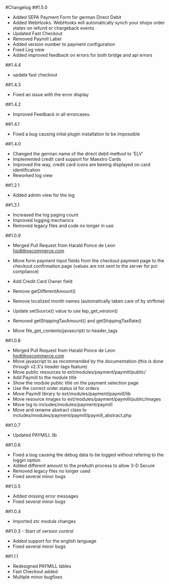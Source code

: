 #Changelog
##1.5.0
* Added SEPA Payment Form for german Direct Debit
* Added WebHooks. WebHooks will automatically synch your shops order states on refund or chargeback events
* Updated Fast Checkout
* Removed Paymill Label
* Added version number to payment configuration
* Fixed Log view
* Added improved feedback on errors for both bridge and api errors

##1.4.4
* update fast checkout

##1.4.3
* Fixed an issue with the error display

##1.4.2
* Improved Feedback in all errorcases.

##1.4.1
* Fixed a bug causing inital plugin installation to be impossible

##1.4.0
* Changed the german name of the direct debit method to 'ELV'
* Implemented credit card support for Maestro Cards
* Improved the way, credit card icons are beeing displayed on card identification
* Reworked log view

##1.2.1
* Added admin view for the log

##1.3.1
* Increased the log paging count
* Improved logging mechanics
* Removed legacy files and code no longer in use

##1.0.9
* Merged Pull Request from Harald Ponce de Leon <hpdl@oscommerce.com>

 * Move form payment input fields from the checkout payment page to the checkout confirmation page (values are not sent to the server for pci compliance)
 * Add Credit Card Owner field
 * Remove getDifferentAmount()
 * Remove localized month names (automatically taken care of by strftime)
 * Update setSource() value to use tep_get_version()
 * Removed getShippingTaxAmount() and getShippingTaxRate()
 * Move file_get_contents(javascript) to header_tags

##1.0.8
* Merged Pull Request from Harald Ponce de Leon <hpdl@oscommerce.com>
 * Move javascript to <head> as recommended by the documentation (this is done through v2.3's header tags feature)
 * Move public resources to ext/modules/payment/paymill/public/
 * Add Paymill to the module title
 * Show the module public title on the payment selection page
 * Use the correct order status id for orders
 * Move Paymill library to ext/modules/payment/paymill/lib
 * Move resource images to ext/modules/payment/paymill/public/images
 * Move log to includes/modules/payment/paymill
 * Move and rename abstract class to includes/modules/payment/paymill/paymill_abstract.php

##1.0.7
* Updated PAYMILL lib

##1.0.6
* Fixed a bug causing the debug data to be logged without refering to the loggin option
* Added different amount to the preAuth process to allow 3-D Secure
* Removed legacy files no longer used
* Fixed several minor bugs

##1.0.5
* Added missing error messages
* Fixed several minor bugs

##1.0.4
* Imported xtc module changes

##1.0.3 - Start of version control
* Added support for the english language
* Fixed several minor bugs

##1.1.1
* Redesigned PAYMILL lables
* Fast Checkout added
* Multiple minor bugfixes